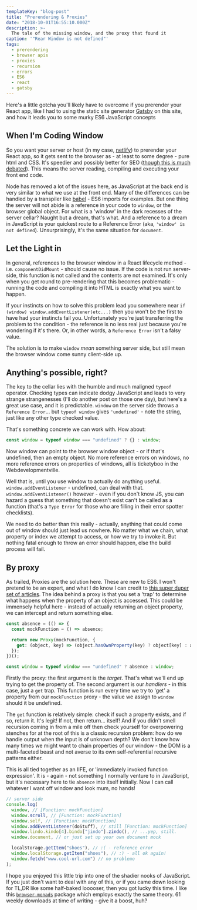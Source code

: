 ```yaml
---
templateKey: "blog-post"
title: "Prerendering & Proxies"
date: "2018-10-01T16:55:10.000Z"
description: >-
  The tale of the missing window, and the proxy that found it
caption: '"Rear Window is not defined"'
tags:
  - prerendering
  - browser apis
  - proxies
  - recursion
  - errors
  - ES6
  - react
  - gatsby
---
```


Here's a little gotcha you'll likely have to overcome if you prerender your React app, like I had to using the static site generator [Gatsby](https://www.gatsbyjs.org/) on this site, and how it leads you to some murky ES6 JavaScript concepts

## When I'm Coding Window

So you want your server or host (in my case, [netlify](https://www.netlify.com/)) to prerender your React app, so it gets sent to the browser as - at least to some degree - pure html and CSS. It's speedier and possibly better for SEO ([though this is much debated](https://www.elephate.com/blog/ultimate-guide-javascript-seo/)). This means the server reading, compiling and executing your front end code.

Node has removed a lot of the issues here, as JavaScript at the back end is very similar to what we use at the front end. Many of the differences can be handled by a transpiler like [babel](https://babeljs.io/) - ES6 imports for examples. But one thing the server will not abide is a reference in your code to `window`, or the browser global object. For what is a 'window' in the dark recesses of the server cellar? Naught but a dream, that's what. And a reference to a dream in JavaScript is your quickest route to a Reference Error (aka, `'window' is not defined`). Unsurprisingly, it's the same situation for `document`.

## Let the Light in

In general, references to the browser window in a React lifecycle method - i.e. `componentDidMount` - should cause no issue. If the code is not run server-side, this function is not called and the contents are not examined. It's only when you get round to pre-rendering that this becomes problematic - running the code and compiling it into HTML is exactly what you want to happen.

If your instincts on how to solve this problem lead you somewhere near `if (window) window.addEventListener(etc...)` then you won't be the first to have had your instincts fail you. Unfortunately you're just transferring the problem to the condition - the reference is no less real just because you're wondering if it's there. Or, in other words, a `Reference Error` isn't a falsy value.

The solution is to make `window` _mean_ something server side, but still mean the browser window come sunny client-side up.

## Anything's possible, right?

The key to the cellar lies with the humble and much maligned `typeof` operator. Checking types can indicate dodgy JavaScript and leads to very strange strangenesses (I'll do another post on those one day), but here's a great use case, and it is predictable. `window` on the server side throws a `Reference Error`... but `typeof window` gives `'undefined'` - note the string, just like any other type checked value.

That's something concrete we can work with. How about:

```js
const window = typeof window === "undefined" ? {} : window;
```

Now window can point to the browser window object - or if that's undefined, then an empty object. No more reference errors on windows, no more reference errors on properties of windows, all is ticketyboo in the Webdevelopmentville.

Well that is, until you use window to actually do anything useful. `window.addEventListener` - undefined, can deal with that. `window.addEventListener()` however - even if you don't know JS, you can hazard a guess that something that doesn't exist can't be called as a function (that's a `Type Error` for those who are filling in their error spotter checklists).

We need to do better than this really - actually, anything that could come out of window should just lead us nowhere. No matter what we chain, what property or index we attempt to access, or how we try to invoke it. But nothing fatal enough to throw an error should happen, else the build process will fail.

## By proxy

As trailed, Proxies are the solution here. These are new to ES6. I won't pretend to be an expert, and what I do know I can credit to [this super duper set of articles](https://ponyfoo.com/articles/tagged/es6-in-depth). The idea behind a proxy is that you set a 'trap' to determine what happens when the property of an object is accessed. This could be immensely helpful here - instead of actually returning an object property, we can intercept and return something else.

```js
const absence = (() => {
  const mockFunction = () => absence;

  return new Proxy(mockFunction, {
    get: (object, key) => (object.hasOwnProperty(key) ? object[key] : absence)
  });
})();

const window = typeof window === "undefined" ? absence : window;
```

Firstly the proxy: the first argument is the _target_. That's what we'll end up trying to get the property of. The second argument is our _handlers_ - in this case, just a `get` trap. This function is run every time we try to 'get' a property from our `mockFunction` proxy - the value we assign to `window` should it be undefined.

The `get` function is relatively simple: check if such a property exists, and if so, return it. It's legit! If not, then return... itself! And if you didn't smell recursion coming in from a mile off then check yourself for overpowering stenches for at the root of this is a classic recursion problem: how do we handle output when the input is of unknown depth? We don't know how many times we might want to chain properties of our window - the DOM is a multi-faceted beast and not averse to its own self-referential recursive patterns either.

This is all tied together as an IIFE, or 'immediately invoked function expression'. It is - again - not something I normally venture to in JavaScript, but it's necessary here to tie `absence` into itself initially. Now I can call whatever I want off window and look mum, no hands!

```js
// server side
console.log(
  window, // [Function: mockFunction]
  window.scroll, // [Function: mockFunction]
  window.self, // [Function: mockFunction]
  window.addEventListener(doStuff), // still [Function: mockFunction]
  window.lindo.kindo[4].bindo["jindo"].zindo(), // ...yep, still.
  window.document, // or just set up your own document mock

  localStorage.getItem("shoes"), // :( - reference error
  window.localStorage.getItem("shoes"), // :) - all ok again!
  window.fetch("www.cool-url.com") // no problemo
);
```

I hope you enjoyed this little trip into one of the shadier nooks of JavaScript. If you just don't want to deal with any of this, or if you came down looking for TL,DR like some half-baked looooser, then you got lucky this time. I like this [`browser-monads`](https://www.npmjs.com/package/browser-monads) package which employs exactly the same theory. 61 weekly downloads at time of writing - give it a boost, huh?
